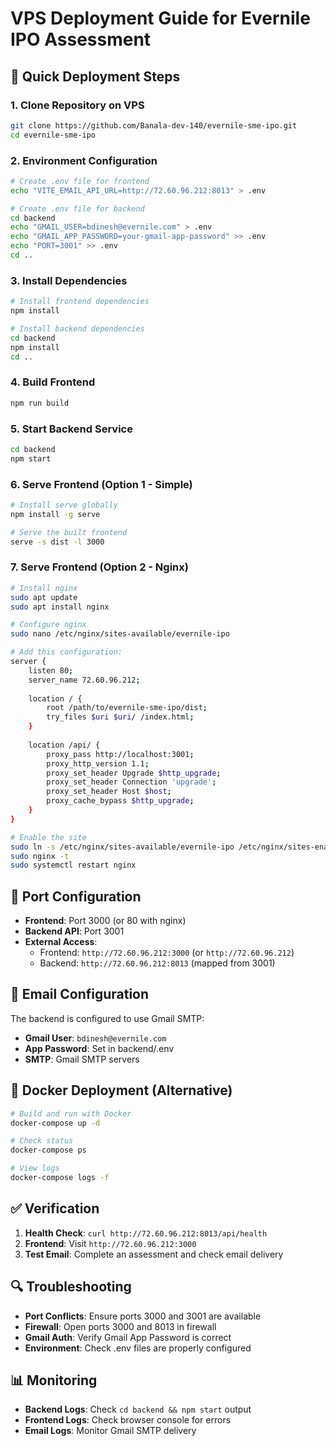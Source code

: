 # VPS Deployment Guide for Evernile IPO Assessment

## 🚀 Quick Deployment Steps

### 1. **Clone Repository on VPS**
```bash
git clone https://github.com/Banala-dev-140/evernile-sme-ipo.git
cd evernile-sme-ipo
```

### 2. **Environment Configuration**
```bash
# Create .env file for frontend
echo "VITE_EMAIL_API_URL=http://72.60.96.212:8013" > .env

# Create .env file for backend
cd backend
echo "GMAIL_USER=bdinesh@evernile.com" > .env
echo "GMAIL_APP_PASSWORD=your-gmail-app-password" >> .env
echo "PORT=3001" >> .env
cd ..
```

### 3. **Install Dependencies**
```bash
# Install frontend dependencies
npm install

# Install backend dependencies
cd backend
npm install
cd ..
```

### 4. **Build Frontend**
```bash
npm run build
```

### 5. **Start Backend Service**
```bash
cd backend
npm start
```

### 6. **Serve Frontend (Option 1 - Simple)**
```bash
# Install serve globally
npm install -g serve

# Serve the built frontend
serve -s dist -l 3000
```

### 7. **Serve Frontend (Option 2 - Nginx)**
```bash
# Install nginx
sudo apt update
sudo apt install nginx

# Configure nginx
sudo nano /etc/nginx/sites-available/evernile-ipo

# Add this configuration:
server {
    listen 80;
    server_name 72.60.96.212;
    
    location / {
        root /path/to/evernile-sme-ipo/dist;
        try_files $uri $uri/ /index.html;
    }
    
    location /api/ {
        proxy_pass http://localhost:3001;
        proxy_http_version 1.1;
        proxy_set_header Upgrade $http_upgrade;
        proxy_set_header Connection 'upgrade';
        proxy_set_header Host $host;
        proxy_cache_bypass $http_upgrade;
    }
}

# Enable the site
sudo ln -s /etc/nginx/sites-available/evernile-ipo /etc/nginx/sites-enabled/
sudo nginx -t
sudo systemctl restart nginx
```

## 🔧 Port Configuration

- **Frontend**: Port 3000 (or 80 with nginx)
- **Backend API**: Port 3001
- **External Access**: 
  - Frontend: `http://72.60.96.212:3000` (or `http://72.60.96.212`)
  - Backend: `http://72.60.96.212:8013` (mapped from 3001)

## 📧 Email Configuration

The backend is configured to use Gmail SMTP:
- **Gmail User**: `bdinesh@evernile.com`
- **App Password**: Set in backend/.env
- **SMTP**: Gmail SMTP servers

## 🐳 Docker Deployment (Alternative)

```bash
# Build and run with Docker
docker-compose up -d

# Check status
docker-compose ps

# View logs
docker-compose logs -f
```

## ✅ Verification

1. **Health Check**: `curl http://72.60.96.212:8013/api/health`
2. **Frontend**: Visit `http://72.60.96.212:3000`
3. **Test Email**: Complete an assessment and check email delivery

## 🔍 Troubleshooting

- **Port Conflicts**: Ensure ports 3000 and 3001 are available
- **Firewall**: Open ports 3000 and 8013 in firewall
- **Gmail Auth**: Verify Gmail App Password is correct
- **Environment**: Check .env files are properly configured

## 📊 Monitoring

- **Backend Logs**: Check `cd backend && npm start` output
- **Frontend Logs**: Check browser console for errors
- **Email Logs**: Monitor Gmail SMTP delivery
